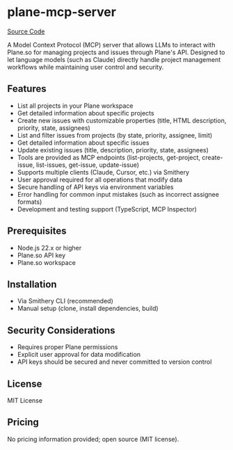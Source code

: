 # plane-mcp-server

[Source Code](https://github.com/kelvin6365/plane-mcp-server)

A Model Context Protocol (MCP) server that allows LLMs to interact with Plane.so for managing projects and issues through Plane's API. Designed to let language models (such as Claude) directly handle project management workflows while maintaining user control and security.

## Features
- List all projects in your Plane workspace
- Get detailed information about specific projects
- Create new issues with customizable properties (title, HTML description, priority, state, assignees)
- List and filter issues from projects (by state, priority, assignee, limit)
- Get detailed information about specific issues
- Update existing issues (title, description, priority, state, assignees)
- Tools are provided as MCP endpoints (list-projects, get-project, create-issue, list-issues, get-issue, update-issue)
- Supports multiple clients (Claude, Cursor, etc.) via Smithery
- User approval required for all operations that modify data
- Secure handling of API keys via environment variables
- Error handling for common input mistakes (such as incorrect assignee formats)
- Development and testing support (TypeScript, MCP Inspector)

## Prerequisites
- Node.js 22.x or higher
- Plane.so API key
- Plane.so workspace

## Installation
- Via Smithery CLI (recommended)
- Manual setup (clone, install dependencies, build)

## Security Considerations
- Requires proper Plane permissions
- Explicit user approval for data modification
- API keys should be secured and never committed to version control

## License
MIT License

## Pricing
No pricing information provided; open source (MIT license).